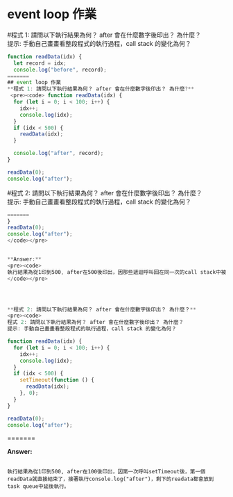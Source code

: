 # event loop 作業

#程式 1: 請問以下執行結果為何？ after 會在什麼數字後印出？ 為什麼？  
提示: 手動自己畫畫看整段程式的執行過程，call stack 的變化為何？

```javascript
function readData(idx) {
  let record = idx;
  console.log("before", record);
=======
## event loop 作業
**程式 1: 請問以下執行結果為何？ after 會在什麼數字後印出？ 為什麼?**
 <pre><code> function readData(idx) {
  for (let i = 0; i < 100; i++) {
    idx++;
    console.log(idx);
  }
  if (idx < 500) {
    readData(idx);
  }

  console.log("after", record);
}

readData(0);
console.log("after");
```

#程式 2: 請問以下執行結果為何？ after 會在什麼數字後印出？ 為什麼？  
提示: 手動自己畫畫看整段程式的執行過程，call stack 的變化為何？

```javascript
=======
}
readData(0);
console.log("after");
</code></pre>


**Answer:**
<pre><code>
執行結果為從1印到500, after在500後印出，因那些遞迴呼叫回在同一次的call stack中被執行，執行到最後才會執行 console.log("after")。
</code></pre>




**程式 2: 請問以下執行結果為何？ after 會在什麼數字後印出？ 為什麼？**  
<pre><code>
程式 2: 請問以下執行結果為何？ after 會在什麼數字後印出？ 為什麼？
提示: 手動自己畫畫看整段程式的執行過程，call stack 的變化為何？

function readData(idx) {
  for (let i = 0; i < 100; i++) {
    idx++;
    console.log(idx);
  }
  if (idx < 500) {
    setTimeout(function () {
      readData(idx);
    }, 0);
  }
}

readData(0);
console.log("after");

```
=======
</code></pre>


**Answer:**
<pre><code>
執行結果為從1印到500, after在100後印出，因第一次呼叫setTimeout後，第一個readData就直接結束了，接著執行console.log("after")，剩下的readata都會放到task queue中延後執行。
</code></pre>